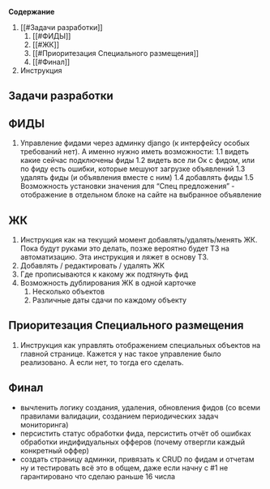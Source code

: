**Содержание**
1. [[#Задачи разработки]]
	1. [[#ФИДЫ]]
	2. [[#ЖК]]
	3. [[#Приоритезация Специального размещения]]
	4. [[#Финал]]
2. Инструкция
## Задачи разработки
## ФИДЫ
1. Управление фидами через админку django (к интерфейсу особых требований нет). А именно нужно иметь возможности:
    1.1 видеть какие сейчас подключены фиды
    1.2 видеть все ли Ок с фидом, или по фиду есть ошибки, которые мешуют загрузке объявлений
    1.3 удалять фиды (и объявления вместе с ним)
    1.4 добавлять фиды
    1.5 Возможность установки значения для “Спец предложения” - отображение в отдельном блоке на сайте на выбранное объявление
## ЖК
1. Инструкция как на текущий момент добавлять/удалять/менять ЖК. Пока будут руками это делать, позже вероятно будет ТЗ на автоматизацию. Эта инструкция и ляжет в основу ТЗ.
2. Добавлять / редактировать / удалять ЖК
3. Где прописываются к какому жк подтянуть фид
4. Возможность дублирования ЖК в одной карточке
	1. Несколько объектов
	2. Различные даты сдачи по каждому объекту

## Приоритезация Специального размещения
1. Инструкция как управлять отображением специальных объектов на главной странице. Кажется у нас такое управление было реализовано. А если нет, то тогда его сделать.

## Финал
- вычленить логику создания, удаления, обновления фидов (со всеми правилами валидации, созданием периодических задач мониторинга)
- персистить статус обработки фида, персистить отчёт об ошибках обработки индифидуальных офферов (почему отвергли каждый конкретный оффер)
- создать страницу админки, привязать к CRUD по фидам и отчетам ну и тестировать всё это в общем, даже если начну с #1 не гарантировано что сделаю раньше 16 числа